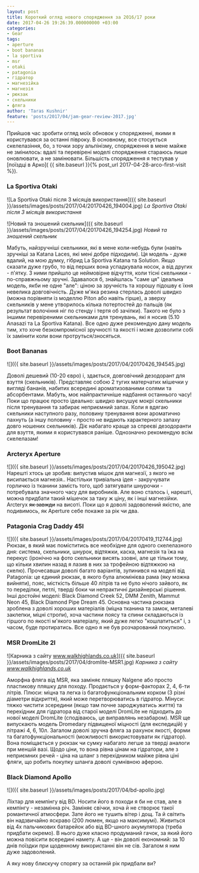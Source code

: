 ```yaml
---
layout: post
title: Короткий огляд нового спорядження за 2016/17 роки
date: 2017-04-26 19:26:39.000000000 +03:00
categories:
- Gear
tags:
- aperture
- boot bananas
- la sportiva
- msr
- otaki
- patagonia
- гідратор
- магнезійка
- магнезія
- рюкзак
- скельники
- фляга
author: 'Taras Kushnir'
feature: 'posts/2017/04/jam-gear-review-2017.jpg'
---
```


Прийшов час зробити огляд моїх обновок у спорядженні, якими я користувався за останні півроку. В основному, все стосується скелелазіння, бо, з точки зору альпінізму, спорядження в мене майже не змінилось: вдалі та перевірені моделі спорядження стараюсь лише оновлювати, а не замінювати. Більшість спорядження я тестував у [поїздці в Арко]( {{ site.baseurl }}{% post_url 2017-04-28-arco-first-visit %}).

<!--more-->

### La Sportiva Otaki

![La Sportiva Otaki після 3 місяців використання]({{ site.baseurl }}/assets/images/posts/2017/04/20170426_194004.jpg)
*La Sportiva Otaki після 3 місяців використання*

![Новий та зношений скельник]({{ site.baseurl }}/assets/images/posts/2017/04/20170426_194254.jpg)
*Новий та зношений скельник*

Мабуть, найзручніші скельники, які в мене коли-небудь були (навіть зручніші за Katana Laces, які мені добре підходили). Ця модель - дуже вдалий, на мою думку, гібрид La Sportiva Katana та Solution. Якщо сказати дуже грубо, то від перших вона успадкувала носок, а від других - п'ятку. З ними прийшло це неймовірне відчуття, коли тісні скельники - по-справжньому зручні. Здавалося б, знайшлась "саме ця" ідеальна модель, якби не одне "але": ціною за зручність та хорошу підошву є їхня невелика довговічність. Дуже м'яка резина стерлась доволі швидко (можна порівняти із моделлю Piton або навіть гірше), а зверху скельників у мене утворилось кілька потертостей до пальців (як результат волочіння ніг по стенду і тертя об зачіпки). Такого не було з іншими перевіреними скельниками для тренувань, які я носив (5.10 Anasazi та La Sportiva Katana). Все одно дуже рекомендую дану модель тим, хто хоче безкомпромісної зручності та якості і може дозволити собі їх замінити коли вони протруться/зносяться.

### Boot Bananas

![]({{ site.baseurl }}/assets/images/posts/2017/04/20170426_194545.jpg)


Доволі дешевий (10-20 євро) і, здається, довговічний дезодорант для взуття (скельників). Представляє собою 2 тугих матерчатих мішечки у вигляді бананів, набитих всередині ароматизованими солями та абсорбентами. Мабуть, моє найпрактичніше надбання останнього часу! Поки що працює просто ідеально: швидко висушує мокрі скельники після тренування та забирає неприємний запах. Коли я вдягаю скельники наступного разу, половину тренування вони ароматично пахнуть (а іншу половину - просто не видають характерного запаху довго ношених скельників). Діє набагато краще за спреєві дезодоранти для взуття, якими я користувався раніше. Однозначно рекомендую всім скелелазам!

### Arcteryx Aperture

![]({{ site.baseurl }}/assets/images/posts/2017/04/20170426_195042.jpg)
Нарешті хтось це зробив: випустив мішок для магнезії, з якого не висипається магнезія.. Настільки тривіальна ідея - закручувати горличко із тканини замість того, щоб затягувати шнурочки - потребувала значного часу для виробників. Але воно сталось і, нарешті, можна придбати такий мішечок за таку ж ціну, як і інші магнезійки. Arcteryx <del>як завжди</del> на висоті. Поки що я доволі задоволений якістю, але подивимось, як Aperture себе покаже за рік чи два.

### Patagonia Crag Daddy 45l

![]({{ site.baseurl }}/assets/images/posts/2017/04/20170419_112744.jpg)
Рюкзак, в який має поміститись все необхідне для одного скелелазного дня: система, скельники, шнурок, відтяжки, каска, магнезія та їжа на перекус (іронічно на фото скельники висять ззовні, але це тільки тому, що кільки хвилин назад я лазив в них за трофейною відтяжкою на скелю). Прочесавши доволі багато варіантів, зупинився на моделі від Patagonia: це єдиний рюкзак, в якого була алюмінієва рама (яку можна вийняти), пояс, місткість більше 40 літрів та не було нічого зайвого, як то переділки, петлі, тверді боки чи непрактичні дизайнерські рішення. Інші достойні моделі: Black Diamond Creek 52, DMM Zenith, Mammut Neon 45, Black Diamond Pipe Dream 45. Основна частина рюкзака зроблена з доволі хороших матеріалів (міцна тканина та замок, металеві заклепки, міцні стропи), хоча частини поясу та спини складаються із гіршого по якості м'якого матеріалу, який дуже легко "кошлатиться" і, з часом, буде протиратись. Все одно я не був розчарований покупкою.

### MSR DromLite 2l

![Карника з сайту www.walkhighlands.co.uk]({{ site.baseurl }}/assets/images/posts/2017/04/dromlite-MSR1.jpg)
*Карника з сайту www.walkhighlands.co.uk*

Аморфна фляга від MSR, яка заміняє пляшку Nalgene або просто пластикову пляшку для походу. Продається у форм-факторах 2, 4, 6-ти літрів. Плюси: міцна та легка із багатофункціональним корком (3 різні діаметри відкриття), який може перетворюватись в гідратор. Мінуси: тяжко чистити зсередини (якщо там почне зароджуватись життя) та перехідник для гідратора від старої моделі DromLite не підходить до нової моделі DromLite (сподіваюсь, це виправлянь незабаром). MSR ще випускають модель Dromedary підвищеної міцності (для експедицій) у літражі 4, 6, 10л. Загалом доволі зручна фляга за рахунок якості, форми та багатофункціональності (можливості використовувати як гідратор). Вона поміщається у рюкзак чи сумку набагато легше за тверді аналоги при меншій вазі. Щодо ціни, то вона рівна цінам на гідратори, але з неприємних речей - ціна на шланг з перехідником майже рівна ціні фляги, що робить покупку шланга доволі сумнівною аферою.

### Black Diamond Apollo

![]({{ site.baseurl }}/assets/images/posts/2017/04/bd-apollo.jpg)


Ліхтар для кемпінгу від BD. Носити його в походи я би не став, але в кемпінгу - незамінна річ. Заміняє свічки, хоча й не створює такої романтичної атмосфери. Зате його не тушить вітер і дощ. Та й світить він надзвичайно яскраво (200 люмен, якщо на максимумі). Живиться від 4х пальчикових батарейок або від BD-шного акумулятора (треба придбати окремо). В нього дуже класно продуманий гачок, за який його можна повісити всередині намету. А ще - він доволі економний: за 10 днів поїздки при щоденному використанні він не сів. Загалом я ним дуже задоволений.

А яку нову блискучу спорягу за останній рік придбали ви?
